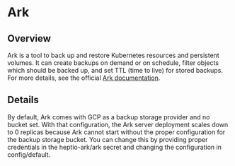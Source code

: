 # Ark

## Overview

Ark is a tool to back up and restore Kubernetes resources and persistent volumes. It can create backups on demand or on schedule, filter objects which should be backed up, and set TTL (time to live) for stored backups. For more details, see the official [Ark documentation](https://heptio.github.io/ark/v0.9.0/).

## Details

By default, Ark comes with GCP as a backup storage provider and no bucket set. With that configuration, the Ark server deployment scales down to 0 replicas because Ark cannot start without the proper configuration for the backup storage bucket. You can change this by providing proper credentials in the heptio-ark/ark secret and changing the configuration in config/default.

